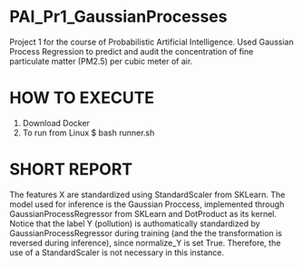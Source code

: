 # PAI_Pr1_GaussianProcesses
Project 1 for the course of Probabilistic Artificial Intelligence. Used Gaussian Process Regression to predict and audit the concentration of fine particulate matter (PM2.5) per cubic meter of air.

# HOW TO EXECUTE
1. Download Docker
2. To run from Linux
    $ bash runner.sh

# SHORT REPORT
The features X are standardized using StandardScaler from SKLearn.
The model used for inference is the Gaussian Proccess, implemented through GaussianProcessRegressor from SKLearn and DotProduct as its kernel.
Notice that the label Y (pollution) is authomatically standardized by GaussianProcessRegressor during training (and the the transformation is reversed during inference), since normalize_Y is set True. Therefore, the use of a StandardScaler is not necessary in this instance.

